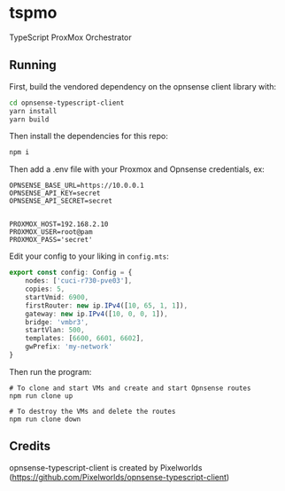 # tspmo
TypeScript ProxMox Orchestrator

## Running
First, build the vendored dependency on the opnsense client library with:
```bash
cd opnsense-typescript-client
yarn install
yarn build
```

Then install the dependencies for this repo:
```bash
npm i
```

Then add a .env file with your Proxmox and Opnsense credentials, ex:
```
OPNSENSE_BASE_URL=https://10.0.0.1
OPNSENSE_API_KEY=secret
OPNSENSE_API_SECRET=secret


PROXMOX_HOST=192.168.2.10
PROXMOX_USER=root@pam
PROXMOX_PASS='secret'
```

Edit your config to your liking in `config.mts`:
```ts
export const config: Config = {
	nodes: ['cuci-r730-pve03'],
	copies: 5,
	startVmid: 6900,
	firstRouter: new ip.IPv4([10, 65, 1, 1]),
	gateway: new ip.IPv4([10, 0, 0, 1]),
	bridge: 'vmbr3',
	startVlan: 500,
	templates: [6600, 6601, 6602],
	gwPrefix: 'my-network'
}
```

Then run the program:
```
# To clone and start VMs and create and start Opnsense routes
npm run clone up

# To destroy the VMs and delete the routes
npm run clone down
```

## Credits
opnsense-typescript-client is created by Pixelworlds (https://github.com/Pixelworlds/opnsense-typescript-client)
